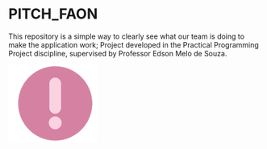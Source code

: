 # PITCH_FAON
This repository is a simple way to clearly see what our team is doing to make the application work;
Project developed in the Practical Programming Project discipline, supervised by Professor Edson Melo de Souza.

![Pin do Aplicativo](pins/!.png)
